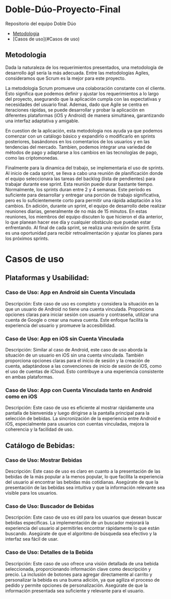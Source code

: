 # Doble-Dúo-Proyecto-Final
Repositorio del equipo Doble Dúo
- [Metodologia](#Metodologia)
- [Casos de uso](#Casos de uso)

## Metodologia 
Dada la naturaleza de los requerimientos presentados, una metodología de desarrollo ágil sería la más adecuada. Entre las metodologías Agiles, consideramos que Scrum es la mejor para este proyecto.

La metodologia Scrum promueve una colaboración constante con el cliente. Esto significa que podemos definir y ajustar los requerimientos a lo largo del proyecto, asegurando que la aplicación cumpla con las expectativas y necesidades del usuario final. Ademas, dado que Agile se centra en iteraciones rápidas, se puede desarrollar y probar la aplicación en diferentes plataformas (iOS y Android) de manera simultánea, garantizando una interfaz adaptativa y amigable. 

En cuestion de la aplicación, esta metodologia nos ayuda ya que podemos comenzar con un catálogo básico y expandirlo o modificarlo en sprints posteriores, basándonos en los comentarios de los usuarios y en las tendencias del mercado. Tambien, podemos integrar una variedad de métodos de pago y adaptarse a los cambios en las tecnologías de pago, como las criptomonedas.

Finalmente para la dinamica del trabajo, se implementaria el uso de sprints. Al inicio de cada sprint, se lleva a cabo una reunión de planificación donde el equipo seleccionara las tareas del backlog (lista de pendientes) para trabajar durante ese sprint. Esta reunión puede durar bastante tiempo. Normalmente, los sprints duran entre 2 y 4 semanas. Este período es suficiente para desarrollar y entregar una porción de trabajo significativa, pero es lo suficientemente corto para permitir una rápida adaptación a los cambios. En adición, durante un sprint, el equipo de desarrollo debe realizar reuniones diarias, generalmente de no más de 15 minutos. En estas reuniones, los miembros del equipo discuten lo que hicieron el día anterior, lo que planean hacer ese día y cualquier obstáculo que puedan estar enfrentando. Al final de cada sprint, se realiza una revisión de sprint. Esta es una oportunidad para recibir retroalimentación y ajustar los planes para los próximos sprints.


# Casos de uso

## Plataformas y Usabilidad:

### Caso de Uso: App en Android sin Cuenta Vinculada

Descripción: Este caso de uso es completo y considera la situación en la que un usuario de Android no tiene una cuenta vinculada. Proporciona opciones claras para iniciar sesión con usuario y contraseña, utilizar una cuenta de Google o crear una nueva cuenta. Este enfoque facilita la experiencia del usuario y promueve la accesibilidad.

### Caso de Uso: App en iOS sin Cuenta Vinculada

Descripción: Similar al caso de Android, este caso de uso aborda la situación de un usuario en iOS sin una cuenta vinculada. También proporciona opciones claras para el inicio de sesión y la creación de cuenta, adaptándose a las convenciones de inicio de sesión de iOS, como el uso de cuentas de iCloud. Esto contribuye a una experiencia consistente en ambas plataformas.

### Caso de Uso: App con Cuenta Vinculada tanto en Android como en iOS

Descripción: Este caso de uso es eficiente al mostrar rápidamente una pantalla de bienvenida y luego dirigirse a la pantalla principal para la selección de bebidas. La sincronización de la experiencia entre Android e iOS, especialmente para usuarios con cuentas vinculadas, mejora la coherencia y la facilidad de uso.

## Catálogo de Bebidas:

### Caso de Uso: Mostrar Bebidas

Descripción: Este caso de uso es claro en cuanto a la presentación de las bebidas de la más popular a la menos popular, lo que facilita la experiencia del usuario al encontrar las bebidas más cotidianas. Asegúrate de que la presentación de las bebidas sea intuitiva y que la información relevante sea visible para los usuarios.

### Caso de Uso: Buscador de Bebidas

Descripción: Este caso de uso es útil para los usuarios que desean buscar bebidas específicas. La implementación de un buscador mejorará la experiencia del usuario al permitirles encontrar rápidamente lo que están buscando. Asegúrate de que el algoritmo de búsqueda sea efectivo y la interfaz sea fácil de usar.

### Caso de Uso: Detalles de la Bebida

Descripción: Este caso de uso ofrece una visión detallada de una bebida seleccionada, proporcionando información clave como descripción y precio. La inclusión de botones para agregar directamente al carrito y personalizar la bebida es una buena adición, ya que agiliza el proceso de pedido y permite opciones de personalización. Asegúrate de que la información presentada sea suficiente y relevante para el usuario.

